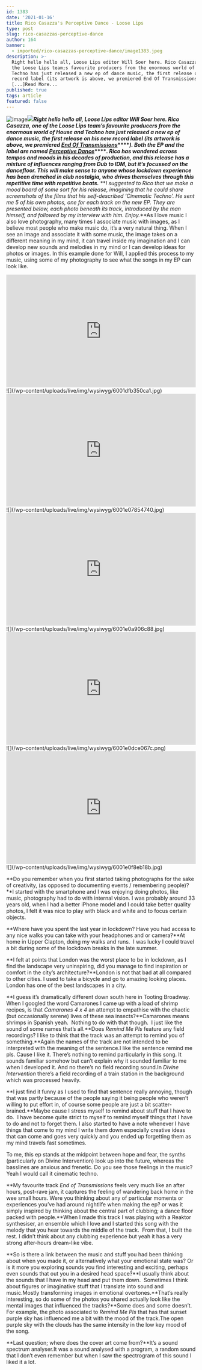 ```yaml
---
id: 1383
date: '2021-01-16'
title: Rico Casazza's Perceptive Dance - Loose Lips
type: post
slug: rico-casazzas-perceptive-dance
author: 164
banner:
  - imported/rico-casazzas-perceptive-dance/image1383.jpeg
description: >-
  Right hello hello all, Loose Lips editor Will Soer here. Rico Casazza, one of
  the Loose Lips team;s favourite producers from the enormous world of House and
  Techno has just released a new ep of dance music, the first release on his new
  record label (its artwork is above, we premiered End Of Transmissions). Both
  [...]Read More...
published: true
tags: article
featured: false
---
```

![image](../imported/rico-casazzas-perceptive-dance/image1383.jpeg)![](/wp-content/uploads/live/img/wysiwyg/6001dc370aa8d.jpg)**_Right hello hello all, Loose Lips editor Will Soer here. Rico Casazza, one of the Loose Lips team’s favourite producers from the enormous world of House and Techno has just released a new ep of dance music, the first release on his new record label (its artwork is above, we premiered [End Of Transmissions](https://soundcloud.com/loose-lips123/premiere-rico-casazza-end-of-transmissions)_****_). Both the EP and the label are named_** **_[Perceptive Dance](https://ricocasazza.bandcamp.com/album/perceptive-dance-2)_****_. Rico has wandered across tempos and moods in his decades of production, and this release has a mixture of influences ranging from Dub to IDM, but it’s focussed on the dancefloor. This will make sense to anyone whose lockdown experience has been drenched in club nostalgia, who drives themselves through this repetitive time with repetitive beats._** **_I suggested to Rico that we make a mood board of some sort for his release, imagining that he could share screenshots of the films that his self-described ‘Cinematic Techno’. He sent me 5 of his own photos, one for each track on the new EP. They are presented below, each photo beneath its track, introduced by the man himself, and followed by my interview with him. Enjoy._**As I love music I also love photography, many times I associate music with images, as I believe most people who make music do, it’s a very natural thing. When I see an image and associate it with some music, the image takes on a different meaning in my mind, it can travel inside my imagination and I can develop new sounds and melodies in my mind or I can develop ideas for photos or images. In this example done for Will, I applied this process to my music, using some of my photography to see what the songs in my EP can look like.

<iframe width='100%' height='300' scrolling='no' frameborder='no' allow='autoplay' src='https://bandcamp.com/EmbeddedPlayer/album=3627314663/size=small/bgcol=333333/linkcol=2ebd35/track=4151899092/transparent=true/'></iframe>![](/wp-content/uploads/live/img/wysiwyg/6001dfb350ca1.jpg)

<iframe width='100%' height='300' scrolling='no' frameborder='no' allow='autoplay' src='https://bandcamp.com/EmbeddedPlayer/album=3627314663/size=small/bgcol=333333/linkcol=2ebd35/track=3027497633/transparent=true/'></iframe>![](/wp-content/uploads/live/img/wysiwyg/6001e07854740.jpg)

<iframe width='100%' height='300' scrolling='no' frameborder='no' allow='autoplay' src='https://bandcamp.com/EmbeddedPlayer/album=3627314663/size=small/bgcol=333333/linkcol=2ebd35/track=4266705148/transparent=true/'></iframe>![](/wp-content/uploads/live/img/wysiwyg/6001e0a906c88.jpg)

<iframe width='100%' height='300' scrolling='no' frameborder='no' allow='autoplay' src='https://bandcamp.com/EmbeddedPlayer/album=3627314663/size=small/bgcol=333333/linkcol=2ebd35/track=715383241/transparent=true/'></iframe>![](/wp-content/uploads/live/img/wysiwyg/6001e0dce067c.png)

<iframe width='100%' height='300' scrolling='no' frameborder='no' allow='autoplay' src='https://bandcamp.com/EmbeddedPlayer/album=3627314663/size=small/bgcol=333333/linkcol=2ebd35/track=972280702/transparent=true/'></iframe>![](/wp-content/uploads/live/img/wysiwyg/6001e0f8eb18b.jpg)

**Do you remember when you first started taking photographs for the sake of creativity, (as opposed to documenting events / remembering people)?**I started with the smartphone and I was enjoying doing photos, like music, photography had to do with internal vision. I was probably around 33 years old, when I had a better iPhone model and I could take better quality photos, I felt it was nice to play with black and white and to focus certain objects.

**Where have you spent the last year in lockdown? Have you had access to any nice walks you can take with your headphones and or camera?**At home in Upper Clapton, doing my walks and runs.  I was lucky I could travel a bit during some of the lockdown breaks in the late summer.

**I felt at points that London was the worst place to be in lockdown, as I find the landscape very uninspiring, did you manage to find inspiration or comfort in the city’s architecture?**London is not that bad at all compared to other cities. I used to take a bicycle and go to amazing looking places. London has one of the best landscapes in a city.

**I guess it’s dramatically different down south here in Tooting Broadway. When I googled the word Camarones I came up with a load of shrimp recipes, is that _Camarones 4 x 4_ an attempt to empathise with the chaotic (but occasionally serene) lives of these sea insects?**Camarones means shrimps in Spanish yeah.  Nothing to do with that though.  I just like the sound of some names that’s all.**Does _Remind Me Pls_ feature any field recordings? I like to think that the track was an attempt to remind you of something.**Again the names of the track are not intended to be interpreted with the meaning of the sentence.I like the sentence remind me pls. Cause I like it. There’s nothing to remind particularly in this song. It sounds familiar somehow but can’t explain why it sounded familiar to me when I developed it. And no there’s no field recording sound.In _Divine Intervention_ there’s a field recording of a train station in the background which was processed heavily.

**I just find it funny as I used to find that sentence really annoying, though that was partly because of the people saying it being people who weren’t willing to put effort in, of course some people are just a bit scatter-brained.**Maybe cause I stress myself to remind about stuff that I have to do.  I have become quite strict to myself to remind myself things that I have to do and not to forget them. I also started to have a note whenever I have things that come to my mind I write them down especially creative ideas that can come and goes very quickly and you ended up forgetting them as my mind travels fast sometimes.

To me, this ep stands at the midpoint between hope and fear, the synths (particularly on Divine Intervention) look up into the future, whereas the basslines are anxious and frenetic. Do you see those feelings in the music?Yeah I would call it cinematic techno.

**My favourite track _End of Transmissions_ feels very much like an after hours, post-rave jam, it captures the feeling of wandering back home in the wee small hours. Were you thinking about any of particular moments or experiences you’ve had around nightlife when making the ep? or was it simply inspired by thinking about the central part of clubbing; a dance floor packed with people.**When I made this track I was playing with a Reaktor synthesiser, an ensemble which I love and I started this song with the melody that you hear towards the middle of the track.  From that, I built the rest. I didn’t think about any clubbing experience but yeah it has a very strong after-hours dream-like vibe.

**So is there a link between the music and stuff you had been thinking about when you made it, or alternatively what your emotional state was? Or is it more you exploring sounds you find interesting and exciting, perhaps even sounds that out you in a desired head space?**I usually think about the sounds that I have in my head and put them down.  Sometimes I think about figures or imaginative stuff that I translate into sound and music.Mostly transforming images in emotional overtones.**That’s really interesting, so do some of the photos you shared actually look like the mental images that influenced the tracks?**Some does and some doesn’t. For example, the photo associated to _Remind Me Pls_ that has that sunset purple sky has influenced me a bit with the mood of the track.The open purple sky with the clouds has the same intensity in the low key mood of the song.

**Last question; where does the cover art come from?**It’s a sound spectrum analyser.It was a sound analysed with a program, a random sound that I don’t even remember but when I saw the spectrogram of this sound I liked it a lot.